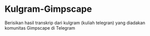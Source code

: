 # Kulgram-Gimpscape
Berisikan hasil transkrip dari kulgram (kuliah telegran) yang diadakan komunitas Gimpscape di Telegram
